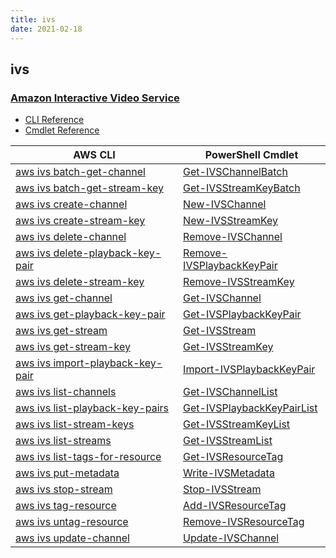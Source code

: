 ```yaml
---
title: ivs
date: 2021-02-18
---
```


## ivs

### [Amazon Interactive Video Service](https://aws.amazon.com/ivs/)

* [CLI Reference](https://docs.aws.amazon.com/cli/latest/reference/ivs/index.html)
* [Cmdlet Reference](https://docs.aws.amazon.com/powershell/latest/reference/items/IVS_cmdlets.html)

|AWS CLI|PowerShell Cmdlet|
|----|----|
|[aws ivs batch-get-channel](https://docs.aws.amazon.com/cli/latest/reference/ivs/batch-get-channel.html)|[Get-IVSChannelBatch](https://docs.aws.amazon.com/powershell/latest/reference/items/Get-IVSChannelBatch.html)|
|[aws ivs batch-get-stream-key](https://docs.aws.amazon.com/cli/latest/reference/ivs/batch-get-stream-key.html)|[Get-IVSStreamKeyBatch](https://docs.aws.amazon.com/powershell/latest/reference/items/Get-IVSStreamKeyBatch.html)|
|[aws ivs create-channel](https://docs.aws.amazon.com/cli/latest/reference/ivs/create-channel.html)|[New-IVSChannel](https://docs.aws.amazon.com/powershell/latest/reference/items/New-IVSChannel.html)|
|[aws ivs create-stream-key](https://docs.aws.amazon.com/cli/latest/reference/ivs/create-stream-key.html)|[New-IVSStreamKey](https://docs.aws.amazon.com/powershell/latest/reference/items/New-IVSStreamKey.html)|
|[aws ivs delete-channel](https://docs.aws.amazon.com/cli/latest/reference/ivs/delete-channel.html)|[Remove-IVSChannel](https://docs.aws.amazon.com/powershell/latest/reference/items/Remove-IVSChannel.html)|
|[aws ivs delete-playback-key-pair](https://docs.aws.amazon.com/cli/latest/reference/ivs/delete-playback-key-pair.html)|[Remove-IVSPlaybackKeyPair](https://docs.aws.amazon.com/powershell/latest/reference/items/Remove-IVSPlaybackKeyPair.html)|
|[aws ivs delete-stream-key](https://docs.aws.amazon.com/cli/latest/reference/ivs/delete-stream-key.html)|[Remove-IVSStreamKey](https://docs.aws.amazon.com/powershell/latest/reference/items/Remove-IVSStreamKey.html)|
|[aws ivs get-channel](https://docs.aws.amazon.com/cli/latest/reference/ivs/get-channel.html)|[Get-IVSChannel](https://docs.aws.amazon.com/powershell/latest/reference/items/Get-IVSChannel.html)|
|[aws ivs get-playback-key-pair](https://docs.aws.amazon.com/cli/latest/reference/ivs/get-playback-key-pair.html)|[Get-IVSPlaybackKeyPair](https://docs.aws.amazon.com/powershell/latest/reference/items/Get-IVSPlaybackKeyPair.html)|
|[aws ivs get-stream](https://docs.aws.amazon.com/cli/latest/reference/ivs/get-stream.html)|[Get-IVSStream](https://docs.aws.amazon.com/powershell/latest/reference/items/Get-IVSStream.html)|
|[aws ivs get-stream-key](https://docs.aws.amazon.com/cli/latest/reference/ivs/get-stream-key.html)|[Get-IVSStreamKey](https://docs.aws.amazon.com/powershell/latest/reference/items/Get-IVSStreamKey.html)|
|[aws ivs import-playback-key-pair](https://docs.aws.amazon.com/cli/latest/reference/ivs/import-playback-key-pair.html)|[Import-IVSPlaybackKeyPair](https://docs.aws.amazon.com/powershell/latest/reference/items/Import-IVSPlaybackKeyPair.html)|
|[aws ivs list-channels](https://docs.aws.amazon.com/cli/latest/reference/ivs/list-channels.html)|[Get-IVSChannelList](https://docs.aws.amazon.com/powershell/latest/reference/items/Get-IVSChannelList.html)|
|[aws ivs list-playback-key-pairs](https://docs.aws.amazon.com/cli/latest/reference/ivs/list-playback-key-pairs.html)|[Get-IVSPlaybackKeyPairList](https://docs.aws.amazon.com/powershell/latest/reference/items/Get-IVSPlaybackKeyPairList.html)|
|[aws ivs list-stream-keys](https://docs.aws.amazon.com/cli/latest/reference/ivs/list-stream-keys.html)|[Get-IVSStreamKeyList](https://docs.aws.amazon.com/powershell/latest/reference/items/Get-IVSStreamKeyList.html)|
|[aws ivs list-streams](https://docs.aws.amazon.com/cli/latest/reference/ivs/list-streams.html)|[Get-IVSStreamList](https://docs.aws.amazon.com/powershell/latest/reference/items/Get-IVSStreamList.html)|
|[aws ivs list-tags-for-resource](https://docs.aws.amazon.com/cli/latest/reference/ivs/list-tags-for-resource.html)|[Get-IVSResourceTag](https://docs.aws.amazon.com/powershell/latest/reference/items/Get-IVSResourceTag.html)|
|[aws ivs put-metadata](https://docs.aws.amazon.com/cli/latest/reference/ivs/put-metadata.html)|[Write-IVSMetadata](https://docs.aws.amazon.com/powershell/latest/reference/items/Write-IVSMetadata.html)|
|[aws ivs stop-stream](https://docs.aws.amazon.com/cli/latest/reference/ivs/stop-stream.html)|[Stop-IVSStream](https://docs.aws.amazon.com/powershell/latest/reference/items/Stop-IVSStream.html)|
|[aws ivs tag-resource](https://docs.aws.amazon.com/cli/latest/reference/ivs/tag-resource.html)|[Add-IVSResourceTag](https://docs.aws.amazon.com/powershell/latest/reference/items/Add-IVSResourceTag.html)|
|[aws ivs untag-resource](https://docs.aws.amazon.com/cli/latest/reference/ivs/untag-resource.html)|[Remove-IVSResourceTag](https://docs.aws.amazon.com/powershell/latest/reference/items/Remove-IVSResourceTag.html)|
|[aws ivs update-channel](https://docs.aws.amazon.com/cli/latest/reference/ivs/update-channel.html)|[Update-IVSChannel](https://docs.aws.amazon.com/powershell/latest/reference/items/Update-IVSChannel.html)|

